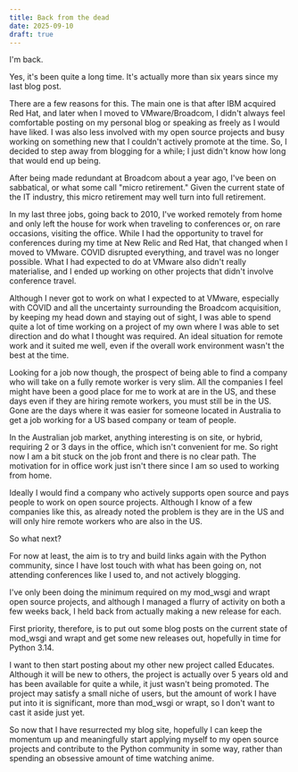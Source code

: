 ```yaml
---
title: Back from the dead
date: 2025-09-10
draft: true
---
```


I'm back.

Yes, it's been quite a long time. It's actually more than six years since my last blog post.

There are a few reasons for this. The main one is that after IBM acquired Red Hat, and later when I moved to VMware/Broadcom, I didn't always feel comfortable posting on my personal blog or speaking as freely as I would have liked. I was also less involved with my open source projects and busy working on something new that I couldn't actively promote at the time. So, I decided to step away from blogging for a while; I just didn't know how long that would end up being.

After being made redundant at Broadcom about a year ago, I've been on sabbatical, or what some call "micro retirement." Given the current state of the IT industry, this micro retirement may well turn into full retirement.

In my last three jobs, going back to 2010, I've worked remotely from home and only left the house for work when traveling to conferences or, on rare occasions, visiting the office. While I had the opportunity to travel for conferences during my time at New Relic and Red Hat, that changed when I moved to VMware. COVID disrupted everything, and travel was no longer possible. What I had expected to do at VMware also didn't really materialise, and I ended up working on other projects that didn't involve conference travel.

Although I never got to work on what I expected to at VMware, especially with COVID and all the uncertainty surrounding the Broadcom acquisition, by keeping my head down and staying out of sight, I was able to spend quite a lot of time working on a project of my own where I was able to set direction and do what I thought was required. An ideal situation for remote work and it suited me well, even if the overall work environment wasn't the best at the time.

Looking for a job now though, the prospect of being able to find a company who will take on a fully remote worker is very slim. All the companies I feel might have been a good place for me to work at are in the US, and these days even if they are hiring remote workers, you must still be in the US. Gone are the days where it was easier for someone located in Australia to get a job working for a US based company or team of people.

In the Australian job market, anything interesting is on site, or hybrid, requiring 2 or 3 days in the office, which isn't convenient for me. So right now I am a bit stuck on the job front and there is no clear path. The motivation for in office work just isn't there since I am so used to working from home.

Ideally I would find a company who actively supports open source and pays people to work on open source projects. Although I know of a few companies like this, as already noted the problem is they are in the US and will only hire remote workers who are also in the US.

So what next?

For now at least, the aim is to try and build links again with the Python community, since I have lost touch with what has been going on, not attending conferences like I used to, and not actively blogging.

I've only been doing the minimum required on my mod_wsgi and wrapt open source projects, and although I managed a flurry of activity on both a few weeks back, I held back from actually making a new release for each.

First priority, therefore, is to put out some blog posts on the current state of mod_wsgi and wrapt and get some new releases out, hopefully in time for Python 3.14.

I want to then start posting about my other new project called Educates. Although it will be new to others, the project is actually over 5 years old and has been available for quite a while, it just wasn't being promoted. The project may satisfy a small niche of users, but the amount of work I have put into it is significant, more than mod_wsgi or wrapt, so I don't want to cast it aside just yet.

So now that I have resurrected my blog site, hopefully I can keep the momentum up and meaningfully start applying myself to my open source projects and contribute to the Python community in some way, rather than spending an obsessive amount of time watching anime.
